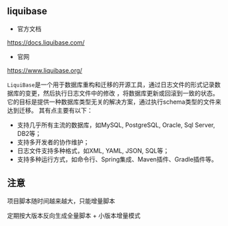 ## liquibase

- 官方文档
  
https://docs.liquibase.com/

- 官网

https://www.liquibase.org/


`LiquiBase`是一个用于数据库重构和迁移的开源工具，通过日志文件的形式记录数据库的变更，然后执行日志文件中的修改
，将数据库更新或回滚到一致的状态。它的目标是提供一种数据库类型无关的解决方案，通过执行schema类型的文件来达到迁移。
其有点主要有以下：

- 支持几乎所有主流的数据库，如MySQL, PostgreSQL, Oracle, Sql Server, DB2等；
- 支持多开发者的协作维护；
- 日志文件支持多种格式，如XML, YAML, JSON, SQL等；
- 支持多种运行方式，如命令行、Spring集成、Maven插件、Gradle插件等。

## 注意

项目脚本随时间越来越大，只能增量脚本

定期按大版本反向生成全量脚本 + 小版本增量模式



